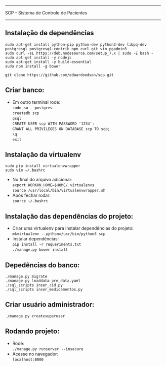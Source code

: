 **************************************
SCP - Sistema de Controle de Pacientes
**************************************

Instalação de dependências<br />
---------------------------------------------------------------
  ``sudo apt-get install python-pip python-dev python3-dev libpq-dev postgresql postgresql-contrib npm curl git vim pgadmin3``<br />
  ``sudo curl -sL https://deb.nodesource.com/setup_7.x | sudo -E bash -``<br />
  ``sudo apt-get install -y nodejs``<br />
  ``sudo apt-get install -y build-essential``<br />
  ``sudo npm install -g bower``<br />

  ``git clone https://github.com/eduardoedson/scp.git``
  
  Criar banco:<br />
---------------------------------------
* Em outro terminal rode:<br />
  ``sudo su - postgres``<br />
  ``createdb scp``<br />
  ``psql``<br />
  ``CREATE USER scp WITH PASSWORD '1234';``<br />
  ``GRANT ALL PRIVILEGES ON DATABASE scp TO scp;``<br />
  ``\q``<br />
  ``exit``<br />

Instalação da virtualenv<br />
------------------------
  ``sudo pip install virtualenvwrapper``<br />
  ``sudo vim ~/.bashrc``<br />
* No final do arquivo adicionar:<br />
  ``export WORKON_HOME=$HOME/.virtualenvs``<br />
  ``source /usr/local/bin/virtualenvwrapper.sh``<br />
* Após fechar rodar:<br />
  ``source ~/.bashrc``<br />


Instalação das dependências do projeto:<br />
---------------------------------------
* Criar uma virtualenv para instalar dependências do projeto:<br />
  ``mkvirtualenv --python=/usr/bin/python3 scp``<br />
* Instalar dependências:<br />
  ``pip install -r requeriments.txt``<br />
  ``./manage.py bower install``<br />


Depedências do banco:<br />
---------------------------------------
  ``./manage.py migrate``<br />
  ``./manage.py loaddata pre_data.yaml``<br />
  ``./sql_scripts inser_cid.py``<br />
  ``./sql_scripts inser_medicamentos.py``<br />

Criar usuário administrador:<br />
---------------------------------------
  ``./manage.py createsuperuser``<br />
  
Rodando projeto:<br />
---------------------------------------
* Rode:<br />
  ``./manage.py runserver --insecure``<br />
* Acesse no navegador:<br />
  ``localhost:8000``<br />
